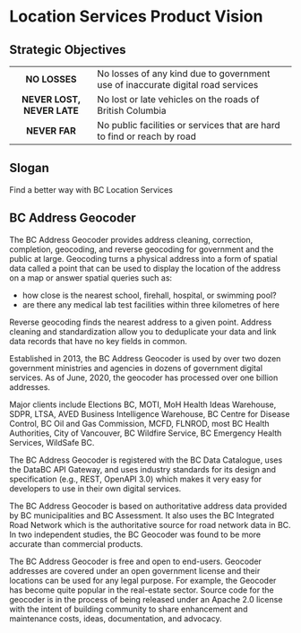 # Location Services Product Vision

## Strategic Objectives
|||
|:---:|---|
**NO LOSSES**|No losses of any kind due to government use of inaccurate digital road services
**NEVER LOST, NEVER LATE**|No lost or late vehicles on the roads of British Columbia
**NEVER FAR**|No public facilities or services that are hard to find or reach by road

## Slogan
Find a better way with BC Location Services

## BC Address Geocoder
The BC Address Geocoder provides address cleaning, correction, completion, geocoding, and reverse geocoding for government and the public at large. Geocoding turns a physical address into a form of spatial data called a point that can be used to display the location of the address on a map or answer spatial queries such as:

- how close is the nearest school, firehall, hospital, or swimming pool?
- are there any medical lab test facilities within three kilometres of here

Reverse geocoding finds the nearest address to a given point. Address cleaning and standardization allow you to deduplicate your data and link data records that have no key fields in common.

Established in 2013, the BC Address Geocoder is used by over two dozen government ministries and agencies in dozens of government digital services. As of June, 2020, the geocoder has processed over one billion addresses.

Major clients include Elections BC, MOTI, MoH Health Ideas Warehouse, SDPR, LTSA, AVED Business Intelligence Warehouse, BC Centre for Disease Control, BC Oil and Gas Commission, MCFD, FLNROD, most BC Health Authorities, City of Vancouver, BC Wildfire Service, BC Emergency Health Services, WildSafe BC.

The BC Address Geocoder is registered with the BC Data Catalogue, uses the DataBC API Gateway, and uses industry standards for its design and specification (e.g., REST, OpenAPI 3.0) which makes it very easy for developers to use in their own digital services.

The BC Address Geocoder is based on authoritative address data provided by BC municipalities and BC Assessment. It also uses the BC Integrated Road Network which is the authoritative source for road network data in BC. In two independent studies, the BC Geocoder was found to be more accurate than commercial products.

The BC Address Geocoder is free and open to end-users. Geocoder addresses are covered under an open government license and their locations can be used for any legal purpose. For example, the Geocoder has become quite popular in the real-estate sector. Source code for the geocoder is in the process of being released under an Apache 2.0 license with the intent of building community to share enhancement and maintenance costs, ideas, documentation, and advocacy.
